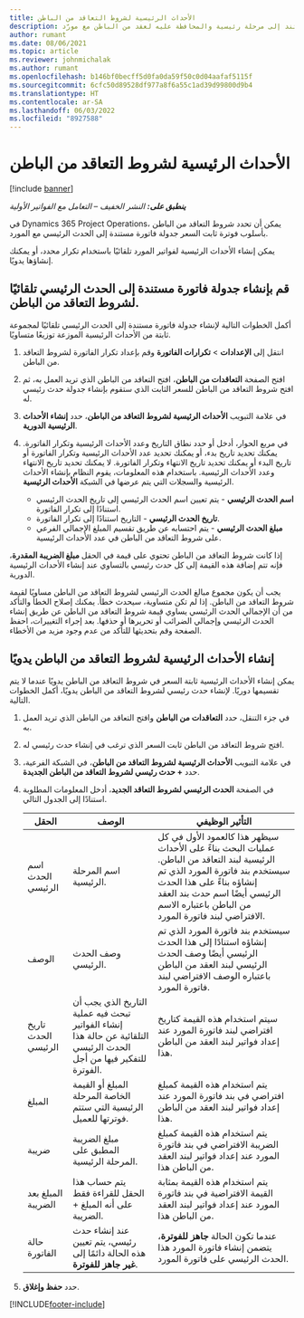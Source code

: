 ```yaml
---
title: الأحداث الرئيسية لشروط التعاقد من الباطن
description: يشرح هذا المقال كيفية إنشاء جدول فاتورة تستند إلى مرحلة رئيسية والمحافظة عليه لعقد من الباطن مع مورّد.
author: rumant
ms.date: 08/06/2021
ms.topic: article
ms.reviewer: johnmichalak
ms.author: rumant
ms.openlocfilehash: b146bf0becff5d0fa0da59f50c0d04aafaf5115f
ms.sourcegitcommit: 6cfc50d89528df977a8f6a55c1ad39d99800d9b4
ms.translationtype: HT
ms.contentlocale: ar-SA
ms.lasthandoff: 06/03/2022
ms.locfileid: "8927588"
---
```

# <a name="subcontract-line-milestones"></a>الأحداث الرئيسية لشروط التعاقد من الباطن

[!include [banner](../../includes/dataverse-preview.md)]

_**ينطبق على:** النشر الخفيف – التعامل مع الفواتير الأولية_

في Dynamics 365 Project Operations، يمكن أن تحدد شروط التعاقد من الباطن بأسلوب فوترة ثابت السعر جدولة فاتورة مستندة إلى الحدث الرئيسي مع المورد.

يمكن إنشاء الأحداث الرئيسية لفواتير المورد تلقائيًا باستخدام تكرار محدد، أو يمكنك إنشاؤها يدويًا.

## <a name="automatically-create-a-milestone-based-invoice-schedule-for-a-subcontract-line"></a>قم بإنشاء جدولة فاتورة مستندة إلى الحدث الرئيسي تلقائيًا لشروط التعاقد من الباطن.

أكمل الخطوات التالية لإنشاء جدولة فاتورة مستندة إلى الحدث الرئيسي تلقائيًا لمجموعة ثابتة من الأحداث الرئيسية الموزعة توزيعًا متساويًا.

1. انتقل إلى **الإعدادات** > **تكرارات الفاتورة** وقم بإعداد تكرار الفاتورة لشروط التعاقد من الباطن.
2. افتح الصفحة **التعاقدات من الباطن**، افتح التعاقد من الباطن الذي تريد العمل به، ثم افتح شروط التعاقد من الباطن للسعر الثابت الذي ستقوم بإنشاء جدولة حدث رئيسي له.
3. في علامة التبويب **الأحداث الرئيسية لشروط التعاقد من الباطن**، حدد **إنشاء الأحداث الرئيسية الدورية**.
4. في مربع الحوار، أدخل أو حدد نطاق التاريخ وعدد الأحداث الرئيسية وتكرار الفاتورة. يمكنك تحديد تاريخ بدء، أو يمكنك تحديد عدد الأحداث الرئيسية وتكرار الفاتورة أو تاريخ البدء أو يمكنك تحديد تاريخ الانتهاء وتكرار الفاتورة. لا يمكنك تحديد تاريخ الانتهاء وعدد الأحداث الرئيسية.
باستخدام هذه المعلومات، يقوم النظام بإنشاء الأحداث الرئيسية والسجلات التي يتم عرضها في الشبكة **الأحداث الرئيسية**.

   - **اسم الحدث الرئيسي** - يتم تعيين اسم الحدث الرئيسي إلى تاريخ الحدث الرئيسي استنادًا إلى تكرار الفاتورة.
   - **تاريخ الحدث الرئيسي** - التاريخ استنادًا إلى تكرار الفاتورة.
   - **مبلغ الحدث الرئيسي** - يتم احتسابه عن طريق تقسيم المبلغ الإجمالي الفرعي على شروط التعاقد من الباطن في عدد الأحداث الرئيسية.

إذا كانت شروط التعاقد من الباطن تحتوي على قيمة في الحقل **مبلغ الضريبة المقدرة**، فإنه تتم إضافة هذه القيمة إلى كل حدث رئيسي بالتساوي عند إنشاء الأحداث الرئيسية الدورية.

يجب أن يكون مجموع مبالغ الحدث الرئيسي لشروط التعاقد من الباطن مساويًا لقيمة شروط التعاقد من الباطن. إذا لم تكن متساوية، سيحدث خطأ. يمكنك إصلاح الخطأ والتأكد من أن الإجمالي الحدث الرئيسي يساوي قيمة شروط التعاقد من الباطن عن طريق إنشاء الحدث الرئيسي وإجمالي الضرائب أو تحريرها أو حذفها. بعد إجراء التغييرات، احفظ الصفحة وقم بتحديثها للتأكد من عدم وجود مزيد من الأخطاء.

## <a name="manually-create-subcontract-line-milestones"></a>إنشاء الأحداث الرئيسية لشروط التعاقد من الباطن‬ يدويًا

يمكن إنشاء الأحداث الرئيسية ثابتة السعر في شروط التعاقد من الباطن يدويًا عندما لا يتم تقسيمها دوريًا. لإنشاء حدث رئيسي لشروط التعاقد من الباطن يدويًا، أكمل الخطوات التالية.

1. في جزء التنقل، حدد **التعاقدات من الباطن** وافتح التعاقد من الباطن الذي تريد العمل به.
2. افتح شروط التعاقد من الباطن ثابت السعر الذي ترغب في إنشاء حدث رئيسي له.
3. في علامة التبويب **الأحداث الرئيسية لشروط التعاقد من الباطن**، في الشبكة الفرعية، حدد **+ حدث رئيسي لشروط التعاقد من الباطن الجديدة**.
4. في الصفحة **الحدث الرئيسي لشروط التعاقد الجديد**، أدخل المعلومات المطلوبة استنادًا إلى الجدول التالي.

    | الحقل | الوصف  |التأثير الوظيفي|
    | --- | --- |----------------------|
    | اسم الحدث الرئيسي | اسم المرحلة الرئيسية. |سيظهر هذا كالعمود الأول في كل عمليات البحث بناءً على الأحداث الرئيسية لبند التعاقد من الباطن. سيستخدم بند فاتورة المورد الذي تم إنشاؤه بناءً على هذا الحدث الرئيسي أيضًا اسم حدث بند العقد من الباطن باعتباره الاسم الافتراضي لبند فاتورة المورد.|
    | الوصف  | وصف الحدث الرئيسي. |سيستخدم بند فاتورة المورد الذي تم إنشاؤه استنادًا إلى هذا الحدث الرئيسي أيضًا وصف الحدث الرئيسي لبند العقد من الباطن باعتباره الوصف الافتراضي لبند فاتورة المورد.|
    | تاريخ الحدث الرئيسي | التاريخ الذي يجب أن تبحث فيه عملية إنشاء الفواتير التلقائية عن حالة هذا الحدث الرئيسي للتفكير فيها من أجل الفوترة.| سيتم استخدام هذه القيمة كتاريخ افتراضي لبند فاتورة المورد عند إعداد فواتير لبند العقد من الباطن هذا. |
    | المبلغ | المبلغ أو القيمة الخاصة المرحلة الرئيسية التي ستتم فوترتها للعميل. |يتم استخدام هذه القيمة كمبلغ افتراضي في بند فاتورة المورد عند إعداد فواتير لبند العقد من الباطن هذا. |
    | ضريبة | مبلغ الضريبة المطبق على المرحلة الرئيسية.| يتم استخدام هذه القيمة كمبلغ الضريبة الافتراضي في بند فاتورة المورد عند إعداد فواتير لبند العقد من الباطن هذا. |
    | المبلغ بعد الضريبة | يتم حساب هذا الحقل للقراءة فقط على أنه المبلغ + الضريبة.|يتم استخدام هذه القيمة بمثابة القيمة الافتراضية في بند فاتورة المورد عند إعداد فواتير لبند العقد من الباطن هذا. |
    | حالة الفاتورة | عند إنشاء حدث رئيسي، يتم تعيين هذه الحالة دائمًا إلى **غير جاهز للفوترة**.|  عندما تكون الحالة **جاهز للفوترة**، يتضمن إنشاء فاتورة المورد هذا الحدث الرئيسي على فاتورة المورد. |

5. حدد **حفظ وإغلاق**.


[!INCLUDE[footer-include](../../includes/footer-banner.md)]

